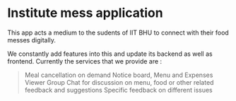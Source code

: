 # Institute mess application

This app acts a medium to the sudents of IIT BHU to connect with their food messes digitally.

We constantly add features into this and update its backend as well as frontend.
Currently the services that we provide are :
> Meal cancellation on demand
> Notice board, Menu and Expenses Viewer
> Group Chat for discussion on menu, food or other related feedback and suggestions
> Specific feedback on different issues



